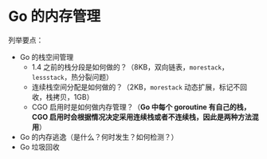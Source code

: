 # Go 的内存管理

列举要点：
- Go 的栈空间管理
    - 1.4 之前的栈分段是如何做的？（8KB，双向链表，`morestack`，`lessstack`，热分裂问题）
    - 连续栈空间分配是如何做的？（2KB，`morestack` 动态扩展，标记不回收，栈拷贝，1GB）
    - CGO 启用时是如何做内存管理？（**Go 中每个 goroutine 有自己的栈，CGO 启用时会根据情况决定采用连续栈或者不连续栈，因此是两种方法混用**）
- Go 的内存逃逸（是什么？何时发生？如何检测？）
- Go 垃圾回收
